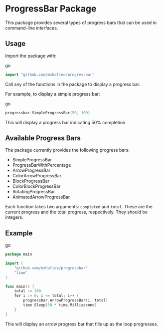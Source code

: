 ProgressBar Package
===================

This package provides several types of progress bars that can be used in command-line interfaces.

Usage
-----

Import the package with:

go

```go
import "github.com/mshafiee/progressbar"
```

Call any of the functions in the package to display a progress bar.

For example, to display a simple progress bar:

go

```go
progressbar.SimpleProgressBar(50, 100)
```

This will display a progress bar indicating 50% completion.

Available Progress Bars
-----------------------

The package currently provides the following progress bars:

*   SimpleProgressBar
*   ProgressBarWithPercentage
*   ArrowProgressBar
*   ColorArrowProgressBar
*   BlockProgressBar
*   ColorBlockProgressBar
*   RotatingProgressBar
*   AnimatedArrowProgressBar

Each function takes two arguments: `completed` and `total`. These are the current progress and the total progress, respectively. They should be integers.

Example
-------

go

```go
package main

import (
	"github.com/mshafiee/progressbar"
	"time"
)

func main() {
	total := 100
	for i := 0; i <= total; i++ {
		progressbar.ArrowProgressBar(i, total)
		time.Sleep(50 * time.Millisecond)
	}
}
```

This will display an arrow progress bar that fills up as the loop progresses.
